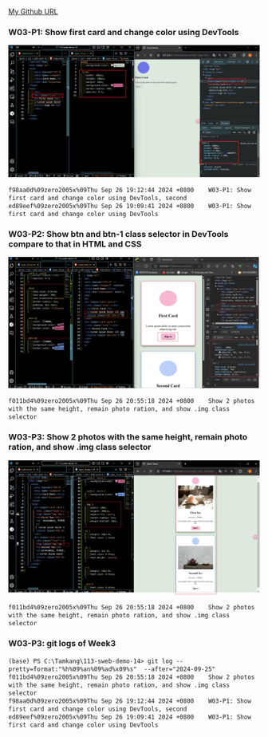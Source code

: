 
[My Github URL](https://github.com/zero2005x/113-sweb-demo-14)


### W03-P1: Show first card and change color using DevTools

![](w03_p1_14.png)

```
f98aa0d%09zero2005x%09Thu Sep 26 19:12:44 2024 +0800    W03-P1: Show first card and change color using DevTools, second
ed89eef%09zero2005x%09Thu Sep 26 19:09:41 2024 +0800    W03-P1: Show first card and change color using DevTools
```


### W03-P2: Show btn and btn-1 class selector in DevTools compare to that in HTML and CSS

![](w03_p2_14.png)

```
f011bd4%09zero2005x%09Thu Sep 26 20:55:18 2024 +0800    Show 2 photos with the same height, remain photo ration, and show .img class selector
```


### W03-P3: Show 2 photos with the same height, remain photo ration, and show .img class selector

![](w03_p3_14.png)

```
f011bd4%09zero2005x%09Thu Sep 26 20:55:18 2024 +0800    Show 2 photos with the same height, remain photo ration, and show .img class selector
```

### W03-P3: git logs of Week3



```
(base) PS C:\Tamkang\113-sweb-demo-14> git log --pretty=format:"%h%09%an%09%ad%x09%s"  --after="2024-09-25"
f011bd4%09zero2005x%09Thu Sep 26 20:55:18 2024 +0800    Show 2 photos with the same height, remain photo ration, and show .img class selector
f98aa0d%09zero2005x%09Thu Sep 26 19:12:44 2024 +0800    W03-P1: Show first card and change color using DevTools, second
ed89eef%09zero2005x%09Thu Sep 26 19:09:41 2024 +0800    W03-P1: Show first card and change color using DevTools
```